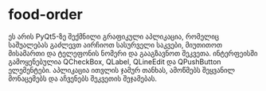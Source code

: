 # food-order
ეს არის PyQt5-ზე შექმნილი გრაფიკული აპლიკაცია, რომელიც საშუალებას გაძლევთ აირჩიოთ სასურველი საკვები, მიუთითოთ მისამართი და ტელეფონის ნომერი და გააგზავნოთ შეკვეთა. ინტერფეისში გამოყენებულია QCheckBox, QLabel, QLineEdit და QPushButton ელემენტები. აპლიკაცია ითვლის ჯამურ თანხას, ამოწმებს შეყვანილ მონაცემებს და აჩვენებს შეკვეთის შეჯამებას. 
